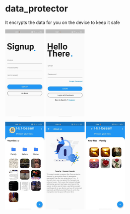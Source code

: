 # data_protector

It encrypts the data for you on the device to keep it safe

<img src="https://github.com/hossamhasanin/data_protector/blob/main/images/photo_2021-03-14_16-31-11.jpg" width="25%" height="25%"/> <img src="https://github.com/hossamhasanin/data_protector/blob/main/images/photo_2021-03-14_16-31-18.jpg" width="25%" height="25%"/>

<img src="https://github.com/hossamhasanin/data_protector/blob/main/images/photo_2021-03-14_16-29-59.jpg" width="25%" height="25%"/> 

<img src="https://github.com/hossamhasanin/data_protector/blob/main/images/photo_2021-03-14_16-31-25.jpg" width="25%" height="25%"/>

<img src="https://github.com/hossamhasanin/data_protector/blob/main/images/photo_2021-03-14_16-31-30.jpg" width="25%" height="25%"/>
